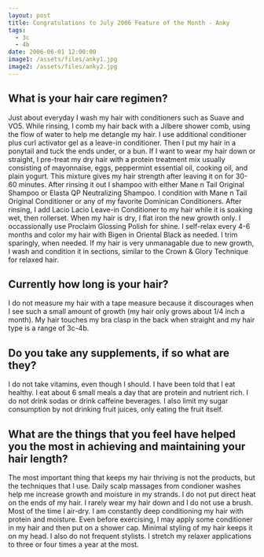 ```yaml
---
layout: post
title: Congratulations to July 2006 Feature of the Month - Anky
tags:
  - 3c
  - 4b
date: 2006-06-01 12:00:00
image1: /assets/files/anky1.jpg
image2: /assets/files/anky2.jpg
---
```

## What is your hair care regimen?

Just about everyday I wash my hair with conditioners such as Suave and VO5. While rinsing, I comb my hair back with a Jilbere shower comb, using the flow of water to help me detangle my hair. I use additional conditioner plus curl activator gel as a leave-in conditioner. Then I put my hair in a ponytail and tuck the ends under, or a bun. If I want to wear my hair down or straight, I pre-treat my dry hair with a protein treatment mix usually consisting of mayonnaise, eggs, peppermint essential oil, cooking oil, and plain yogurt. This mixture gives my hair strength after leaving it on for 30-60 minutes. After rinsing it out I shampoo with either Mane n Tail Original Shampoo or Elasta QP Neutralizing Shampoo. I condition with Mane n Tail Original Conditioner or any of my favorite Dominican Conditioners. After rinsing, I add Lacio Lacio Leave-in Conditioner to my hair while it is soaking wet, then rollerset. When my hair is dry, I flat iron the new growth only. I occassionally use Proclaim Glossing Polish for shine. I self-relax every 4-6 months and color my hair with Bigen in Oriental Black as needed. I trim sparingly, when needed. If my hair is very unmanagable due to new growth, I wash and condition it in sections, similar to the Crown & Glory Technique for relaxed hair.

## Currently how long is your hair?

I do not measure my hair with a tape measure because it discourages when I see such a small amount of growth (my hair only grows about 1/4 inch a month). My hair touches my bra clasp in the back when straight and my hair type is a range of 3c-4b.

## Do you take any supplements, if so what are they?

I do not take vitamins, even though I should. I have been told that I eat healthy. I eat about 6 small meals a day that are protein and nutrient rich. I do not drink sodas or drink caffeine beverages. I also limit my sugar consumption by not drinking fruit juices, only eating the fruit itself.

## What are the things that you feel have helped you the most in achieving and maintaining your hair length?

The most important thing that keeps my hair thriving is not the products, but the techniques that I use. Daily scalp massages from condioner washes help me increase growth and moisture in my strands. I do not put direct heat on the ends of my hair. I rarely wear my hair down and I do not use a brush. Most of the time I air-dry. I am constantly deep conditioning my hair with protein and moisture. Even before exercising, I may apply some conditioner in my hair and then put on a shower cap. Minimal styling of my hair keeps it on my head. I also do not frequent stylists. I stretch my relaxer applications to three or four times a year at the most.
